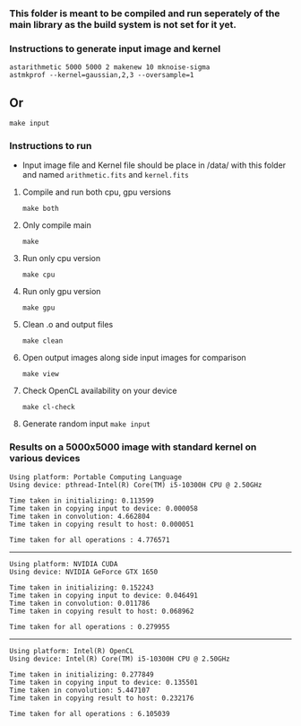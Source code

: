 ### This folder is meant to be compiled and run seperately of the main library as the build system is not set for it yet.

### Instructions to generate input image and kernel

```shell
astarithmetic 5000 5000 2 makenew 10 mknoise-sigma
astmkprof --kernel=gaussian,2,3 --oversample=1
```
## Or

    make input

### Instructions to run

- Input image file and Kernel file should be place in /data/ with this folder and named `arithmetic.fits` and `kernel.fits`

1. Compile and run both cpu, gpu versions

    ```make both```

2. Only compile main

    ```make```

3. Run only cpu version

    ```make cpu```

4. Run only gpu version

    ```make gpu```

5. Clean .o and output files

    ```make clean```

6. Open output images along side input images for comparison

    ```make view```

7. Check OpenCL availability on your device

    ```make cl-check```

8. Generate random input
    ```make input ```

### Results on a 5000x5000 image with standard kernel on various devices
```shell
Using platform: Portable Computing Language
Using device: pthread-Intel(R) Core(TM) i5-10300H CPU @ 2.50GHz

Time taken in initializing: 0.113599
Time taken in copying input to device: 0.000058
Time taken in convolution: 4.662804
Time taken in copying result to host: 0.000051

Time taken for all operations : 4.776571

```
***
```shell
Using platform: NVIDIA CUDA
Using device: NVIDIA GeForce GTX 1650

Time taken in initializing: 0.152243
Time taken in copying input to device: 0.046491
Time taken in convolution: 0.011786
Time taken in copying result to host: 0.068962

Time taken for all operations : 0.279955
```
***
```shell
Using platform: Intel(R) OpenCL
Using device: Intel(R) Core(TM) i5-10300H CPU @ 2.50GHz

Time taken in initializing: 0.277849
Time taken in copying input to device: 0.135501
Time taken in convolution: 5.447107
Time taken in copying result to host: 0.232176

Time taken for all operations : 6.105039
```

